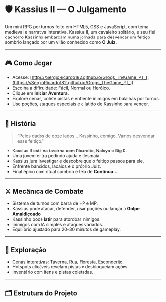 # 🛡️ Kassius II — O Julgamento

Um mini RPG por turnos feito em HTML5, CSS e JavaScript, com tema medieval e narrativa interativa. Kassius II, um cavaleiro solitário, e seu fiel cachorro Kassinho embarcam numa jornada para desvendar um feitiço sombrio lançado por um vilão conhecido como **O Juiz**.

---

## 🎮 Como Jogar

- Acesse: [https://SergioRicardo182.github.io/Grogs_TheGame_PT_I](https://sSergioRicardo182.github.io/Grogs_TheGame_PT_I)
- Escolha a dificuldade: Fácil, Normal ou Heróico.
- Clique em **Iniciar Aventura**.
- Explore cenas, colete pistas e enfrente inimigos em batalhas por turnos.
- Use poções, ataques especiais e o latido de Kassinho para vencer.

---

## 📜 História

> “Pelos dados de doze lados... Kassinho, comigo. Vamos desvendar esse feitiço.”

- Kassius II está na taverna com Ricardito, Nalsya e Big K.
- Uma jovem entra pedindo ajuda e desmaia.
- Kassius jura investigar e descobre que o feitiço passou para ele.
- Enfrente bandidos, lacaios e o próprio Juiz.
- Final épico com ritual sombrio e tela de **Continua...**

---

## ⚔️ Mecânica de Combate

- Sistema de turnos com barra de HP e MP.
- Kassius pode atacar, defender, usar poções ou lançar o **Golpe Amaldiçoado**.
- Kassinho pode **latir** para atordoar inimigos.
- Inimigos com IA simples e ataques variados.
- Equilíbrio ajustado para 20–30 minutos de gameplay.

---

## 🧩 Exploração

- Cenas interativas: Taverna, Rua, Floresta, Esconderijo.
- Hotspots clicáveis revelam pistas e desbloqueiam ações.
- Inventário com itens e pistas coletadas.

---

## 🗂️ Estrutura do Projeto

